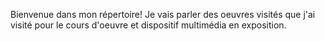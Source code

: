 Bienvenue dans mon répertoire! Je vais parler des oeuvres visités que j'ai visité pour le cours d'oeuvre et dispositif multimédia en exposition.

